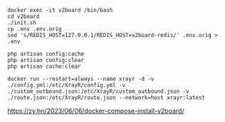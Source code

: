 ```
docker exec -it v2board /bin/bash
cd v2board
./init.sh
cp .env .env.orig
sed 's/REDIS_HOST=127.0.0.1/REDIS_HOST=v2board-redis/' .env.orig > .env

php artisan config:cache
php artisan config:clear
php artisan cache:clear
```

```
docker run --restart=always --name xrayr -d -v ./config.yml:/etc/XrayR/config.yml -v ./custom_outbound.json:/etc/XrayR/custom_outbound.json -v ./route.json:/etc/XrayR/route.json --network=host xrayr:latest
```
https://zy.hn/2023/06/06/docker-compose-install-v2board/  
